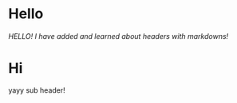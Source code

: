 # Hello
<H6> HELLO! I have added and learned about headers with markdowns!</H6>

# Hi
yayy sub header!
